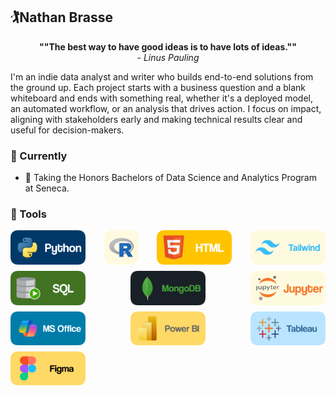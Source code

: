 ## 🏌️Nathan Brasse

<p style="text-align: center;"><b>""The best way to have good ideas is to have lots of ideas.""</b> <br />- <i>Linus Pauling</i></p>

I'm an indie data analyst and writer who builds end-to-end solutions from the ground up. Each project starts with a business question and a blank whiteboard and ends with something real, whether it's a deployed model, an automated workflow, or an analysis that drives action. I focus on impact, aligning with stakeholders early and making technical results clear and useful for decision-makers.


### 🌱 Currently

- 📕 Taking the Honors Bachelors of Data Science and Analytics Program at Seneca.


### 🧰 Tools

<div style="display: flex; flex-wrap: wrap; justify-content: space-between; gap: 10px;">
    <img alt="Python" width="120px" src="assets/python.png">
    <img alt="R" width="55px" src="assets/R.png">
    <img alt="HTML" width="120px" src="assets/html.png">
    <img alt="Tailwind" width="120px" src="assets/tailwind.png">
    <img alt="SQL" width="120px" src="assets/sql.png">
    <img alt="MongoDB" width="120px" src="assets/mongodb.png">
    <img alt="Jupyter" width="120px" src="assets/jupyter.png">
    <img alt="Jupyter" width="120px" src="assets/office.png">
    <img alt="Jupyter" width="120px" src="assets/powerbi.png">
    <img alt="Jupyter" width="120px" src="assets/tableau.png">
    <img alt="Jupyter" width="120px" src="assets/figma.png">
</div>

<br>
<br>


<!--
**nathanbrasse/nathanbrasse** is a ✨ _special_ ✨ repository because its `README.md` (this file) appears on your GitHub profile.

Here are some ideas to get you started:

- 🔭 I’m currently working on ...
- 🌱 I’m currently learning ...
- 👯 I’m looking to collaborate on ...
- 🤔 I’m looking for help with ...
- 💬 Ask me about ...
- 📫 How to reach me: ...
- 😄 Pronouns: ...
- ⚡ Fun fact: ...

### 🌱 Current Projects


### ⚡ Extras:
##### 🏆2025 Seneca Hackathon Winner
<img src="./Hackathon Winner's Badge.png" width="400"/>
**Winner - Food Insecurity and Charitable Support**
Prototyped a native app to help organizations connect with volunteers. Focused on improving volunteer retention and easing pressure on supply chains through thoughtful feature design.

-->

